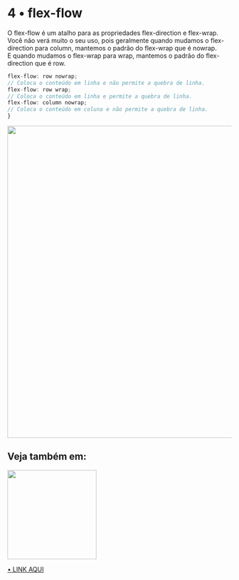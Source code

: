 # 4 • flex-flow

O flex-flow é um atalho para as propriedades flex-direction e flex-wrap. Você não verá muito o seu uso,
pois geralmente quando mudamos o flex-direction para column, mantemos o padrão do flex-wrap que é nowrap.</br>
E quando mudamos o flex-wrap para wrap, mantemos o padrão do flex-direction que é row.

```js
flex-flow: row nowrap;
// Coloca o conteúdo em linha e não permite a quebra de linha.
flex-flow: row wrap;
// Coloca o conteúdo em linha e permite a quebra de linha.
flex-flow: column nowrap;
// Coloca o conteúdo em coluna e não permite a quebra de linha.
}
```

<img width="700px" src="https://user-images.githubusercontent.com/57417305/81118043-899fa580-8efe-11ea-90ce-9d37d8512b97.png" />

## Veja também em:
<img width="200px" src="https://user-images.githubusercontent.com/57417305/80937857-23573d80-8dad-11ea-8473-123454e87187.png"/>

[• LINK AQUI](https://codepen.io/Gohara/pen/qBOpvZX)